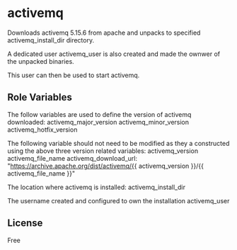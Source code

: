 activemq
=========
Downloads activemq 5.15.6 from apache and unpacks to specified activemq_install_dir directory.

A dedicated user activemq_user is also created and made the ownwer of the unpacked binaries.

This user can then be used to start activemq.

Role Variables
--------------

The follow variables are used to define the version of activemq downloaded:
activemq_major_version 
activemq_minor_version
activemq_hotfix_version

The following variable should not need to be modified as they a constructed using the above three version related variables:
activemq_version
activemq_file_name
activemq_download_url: "https://archive.apache.org/dist/activemq/{{ activemq_version }}/{{ activemq_file_name }}"

The location where activemq is installed:
activemq_install_dir

The username created and configured to own the installation
activemq_user

License
-------

Free
